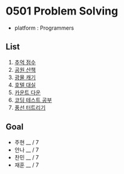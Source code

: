 # 0501 Problem Solving
- platform : Programmers

## List
1. [추억 점수](https://school.programmers.co.kr/learn/courses/30/lessons/176963)
2. [공원 산책](https://school.programmers.co.kr/learn/courses/30/lessons/172928)
3. [광물 캐기](https://school.programmers.co.kr/learn/courses/30/lessons/172927)
4. [호텔 대실](https://school.programmers.co.kr/learn/courses/30/lessons/155651)
5. [카운트 다운](https://school.programmers.co.kr/learn/courses/30/lessons/131129)
6. [코딩 테스트 공부](https://school.programmers.co.kr/learn/courses/30/lessons/118668)
7. [풍선 터트리기](https://school.programmers.co.kr/learn/courses/30/lessons/68646)

## Goal
- 주현 __ / 7
- 안나 __ / 7
- 찬민 __ / 7
- 재훈 __ / 7